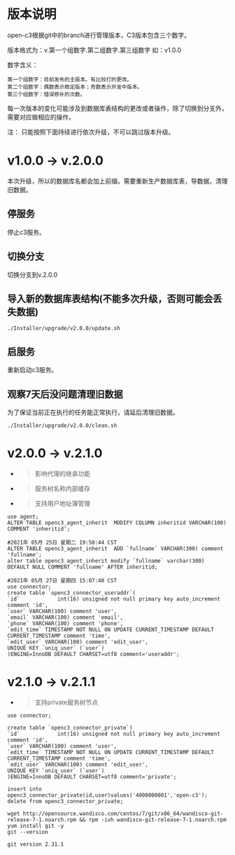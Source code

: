 # 版本说明

open-c3根据git中的branch进行管理版本，C3版本包含三个数字。

版本格式为：v.第一个组数字.第二组数字.第三组数字 如：v1.0.0

数字含义：
```
第一个组数字：目前发布的主版本。有比较打的更改。
第二个组数字：偶数表示稳定版本；奇数表示开发中版本。
第三个组数字：错误修补的次数。
```

每一次版本的变化可能涉及到数据库表结构的更改或者操作，除了切换到分支外，需要对应做相应的操作。

注： 只能按照下面持续进行依次升级，不可以跳过版本升级。

# v1.0.0 -> v.2.0.0

本次升级，所以的数据库名都会加上前缀。需要重新生产数据库表，导数据，清理旧数据。

## 停服务

停止c3服务。

## 切换分支

切换分支到v.2.0.0

## 导入新的数据库表结构(不能多次升级，否则可能会丢失数据)
```
./Installer/upgrade/v2.0.0/update.sh
```

## 启服务

重新启动c3服务。

## 观察7天后没问题清理旧数据

为了保证当前正在执行的任务能正常执行，请延后清理旧数据。

```
./Installer/upgrade/v2.0.0/clean.sh
```

# v2.0.0 -> v.2.1.0

* > 影响代理的继承功能
* > 服务树名称内部缓存
* > 支持用户地址簿管理

```
use agent;
ALTER TABLE openc3_agent_inherit  MODIFY COLUMN inheritid VARCHAR(100) COMMENT 'inheritid';

#2021年 05月 25日 星期二 19:50:44 CST
ALTER TABLE openc3_agent_inherit  ADD `fullname` VARCHAR(300) comment 'fullname';
alter table openc3_agent_inherit modify `fullname` varchar(300) DEFAULT NULL COMMENT 'fullname' AFTER inheritid;

#2021年 05月 27日 星期四 15:07:40 CST
use connector;
create table `openc3_connector_useraddr`(
`id`            int(16) unsigned not null primary key auto_increment comment 'id',
`user` VARCHAR(100) comment 'user',
`email` VARCHAR(100) comment 'email',
`phone` VARCHAR(100) comment 'phone',
`edit_time` TIMESTAMP NOT NULL ON UPDATE CURRENT_TIMESTAMP DEFAULT CURRENT_TIMESTAMP comment 'time',
`edit_user` VARCHAR(100) comment 'edit_user',
UNIQUE KEY `uniq_user` (`user`)
)ENGINE=InnoDB DEFAULT CHARSET=utf8 comment='useraddr';
```


# v2.1.0 -> v.2.1.1

* > 支持private服务树节点


```
use connector;

create table `openc3_connector_private`(
`id`            int(16) unsigned not null primary key auto_increment comment 'id',
`user` VARCHAR(100) comment 'user',
`edit_time` TIMESTAMP NOT NULL ON UPDATE CURRENT_TIMESTAMP DEFAULT CURRENT_TIMESTAMP comment 'time',
`edit_user` VARCHAR(100) comment 'edit_user',
UNIQUE KEY `uniq_user` (`user`)
)ENGINE=InnoDB DEFAULT CHARSET=utf8 comment='private';

insert into openc3_connector_private(id,user)values('4000000001','open-c3');
delete from openc3_connector_private;
```

```
wget http://opensource.wandisco.com/centos/7/git/x86_64/wandisco-git-release-7-1.noarch.rpm && rpm -ivh wandisco-git-release-7-1.noarch.rpm
yum install git -y
git --version
 
git version 2.31.1
```